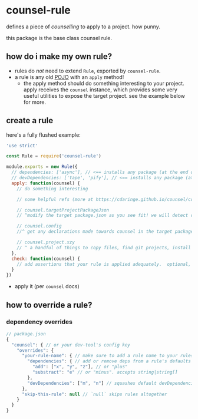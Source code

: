 # counsel-rule

defines a piece of _counselling_ to apply to a project.  how punny.

this package is the base class counsel rule.

## how do i make my own rule?

  - rules do _not_ need to extend `Rule`, exported by `counsel-rule`.
  - a rule is any old [POJO](https://en.wikipedia.org/wiki/Plain_Old_Java_Object) with an `apply` method!
    - the apply method should do something interesting to your project.  apply receives the `counsel` instance, which provides some very useful utilities to expose the target project.  see the example below for more.

## create a rule

here's a fully flushed example:

```js
'use strict'

const Rule = require('counsel-rule')

module.exports = new Rule({
  // dependencies: ['async'], // <== installs any package (at the end of the rule apply chain)
  // devDependencies: ['tape', 'pify'], // <== installs any package (at the end of the rule apply chain)
  apply: function(counsel) {
    // do something interesting

    // some helpful refs (more at https://cdaringe.github.io/counsel/counsel/)

    // counsel.targetProjectPackageJson
    // ^modify the target package.json as you see fit! we will detect changes and write it

    // counsel.config
    //^ get any declarations made towards counsel in the target package's package.json

    // counsel.project.xzy
    // ^ a handful of things to copy files, find git projects, install git hooks, and more
  },
  check: function(counsel) {
    // add assertions that your rule is applied adequately.  optional, but encouraged
  }
})
```

- apply it (per `counsel` docs)


## how to override a rule?

### dependency overrides

```js
// package.json
{
  "counsel": { // or your dev-tool's config key
    "overrides": {
      "your-rule-name": { // make sure to add a rule name to your rules!
        "dependencies": { // add or remove deps from a rule's defaults
          "add": ["x", "y", "z"], // or "plus"
          "substract": "e" // or "minus". accepts string|string[]
        },
        "devDependencies": ["m", "n"] // squashes default devDependencies
      },
      "skip-this-rule": null // `null` skips rules altogether
    }
  }
}
```
